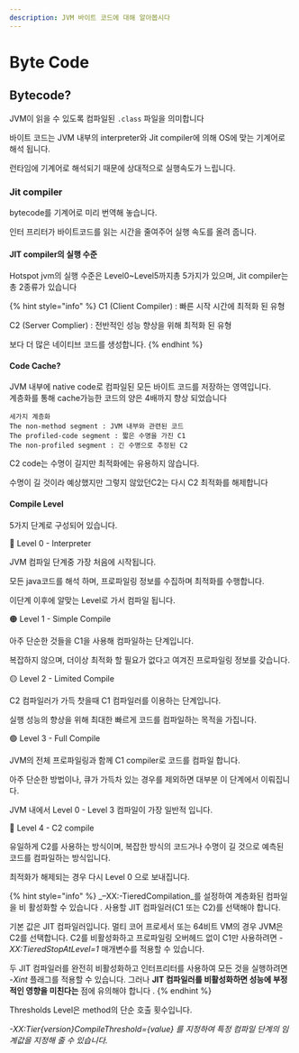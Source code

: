 ```yaml
---
description: JVM 바이트 코드에 대해 알아봅시다
---
```


# Byte Code

## Bytecode?&#x20;

JVM이 읽을 수 있도록 컴파일된 `.class` 파일을 의미합니다

바이트 코드는 JVM 내부의 interpreter와 Jit compiler에 의해 OS에 맞는 기계어로 해석 됩니다.

런타임에 기계어로 해석되기 때문에 상대적으로 실행속도가 느립니다.

### Jit compiler

bytecode를 기계어로 미리 번역해 놓습니다.

인터 프리터가 바이트코드를 읽는 시간을 줄여주어 실행 속도를 올려 줍니다.

#### JIT compiler의 실행 수준

Hotspot jvm의 실행 수준은 Level0\~Level5까지총 5가지가 있으며, Jit compiler는 총 2종류가 있습니다

{% hint style="info" %}
C1 (Client Compiler) : 빠른 시작 시간에 최적화 된 유형

C2 (Server Complier) :  전반적인  성능 향상을 위해 최적화 된 유형

보다 더 많은 네이티브 코드를 생성합니다.
{% endhint %}

#### Code Cache?&#x20;

JVM 내부에 native code로 컴파일된 모든 바이트 코드를 저장하는 영역입니다.\
계층화를 통해 cache가능한 코드의 양은 4배까지 향상 되었습니다

```
세가지 계층화
The non-method segment : JVM 내부와 관련된 코드
The profiled-code segment : 짧은 수명을 가진 C1
The non-profiled segment : 긴 수명으로 추정된 C2 
```

C2 code는 수명이 길지만 최적화에는 유용하지 않습니다.

수명이 길 것이라 예상했지만 그렇지 않았던C2는 다시 C2  최적화를 해제합니다&#x20;

#### Compile Level

5가지 단계로 구성되어 있습니다.

🔴 Level  0 - Interpreter

JVM 컴파일 단계중 가장 처음에 시작됩니다.

모든 java코드를 해석 하며, 프로파일링 정보를 수집하며 최적화를 수행합니다.

이단계 이후에 알맞는 Level로 가서 컴파일 됩니다.

🟠 Level 1 - Simple Compile

아주 단순한 것들을 C1을   사용해 컴파일하는 단계입니다.

복잡하지 않으며, 더이상 최적화 할 필요가 없다고 여겨진 프로파일링 정보를 갖습니다.

🟡 Level 2 - Limited Compile

C2 컴파일러가 가득 찻을때 C1 컴파일러를 이용하는 단계입니다.

실행 성능의 향상을 위해 최대한 빠르게 코드를 컴파일하는 목적을 가집니다.

🟢 Level 3 - Full Compile

JVM의 전체 프로파일링과 함께 C1 compiler로 코드를 컴파일 합니다.

아주 단순한 방법이나, 큐가 가득차 있는 경우를 제외하면 대부분 이 단계에서 이뤄집니다.

JVM 내에서 Level 0 - Level 3 컴파일이 가장 일반적 입니다.

🔵 Level 4 -  C2 compile

유일하게 C2를 사용하는 방식이며,  복잡한 방식의 코드거나 수명이 길 것으로 예측된 코드를 컴파일하는 방식입니다.

최적화가 해제되는 경우 다시 Level 0 으로 보내집니다.

{% hint style="info" %}
_–XX:-TieredCompilation_를 설정하여 계층화된 컴파일을 비  활성화할 수 있습니다 _._ 사용할 JIT 컴파일러(C1 또는 C2)를 선택해야 합니다.

기본 값은 JIT 컴파일러입니다.  멀티 코어 프로세서 또는 64비트 VM의 경우 JVM은 C2를 선택합니다. C2를 비활성화하고 프로파일링 오버헤드 없이 C1만 사용하려면 _-XX:TieredStopAtLevel=1_ 매개변수를 적용할 수 있습니다.

두 JIT 컴파일러를 완전히 비활성화하고 인터프리터를 사용하여 모든 것을 실행하려면 _-Xint_ 플래그를 적용할 수 있습니다. 그러나 **JIT 컴파일러를 비활성화하면 성능에 부정적인 영향을 미친다는** 점에 유의해야 합니다 .
{% endhint %}

Thresholds Level은 method의 단순 호출 횟수입니다.

_-XX:Tier{version}CompileThreshold={value} 를 지정하여  특정 컴파일 단계의 임계값을 지정해 줄 수 있습니다._

<img src="../../../.gitbook/assets/file.drawing (9) (1).svg" alt="" class="gitbook-drawing">



